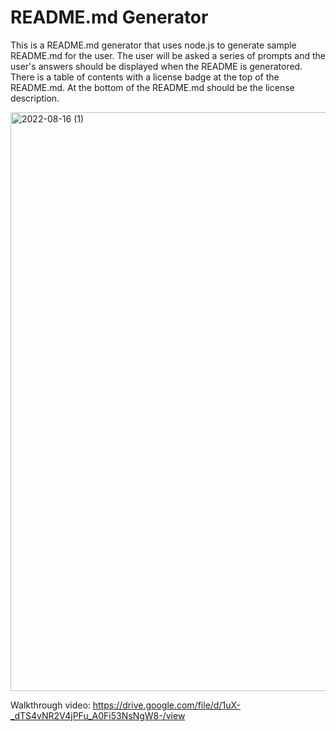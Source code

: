 # README.md Generator

This is a README.md generator that uses node.js to generate sample README.md for the user. The user will be asked a series of prompts and the user's answers should be
displayed when the README is generatored. There is a table of contents with a license badge at the top of the README.md. At the bottom of the README.md should be
the license description. 

<img width="926" alt="2022-08-16 (1)" src="https://user-images.githubusercontent.com/107017473/185041649-1b18fc70-ad6c-4b3d-b63c-dccd44fd6822.png">

Walkthrough video: https://drive.google.com/file/d/1uX-_dTS4vNR2V4jPFu_A0Fi53NsNgW8-/view


